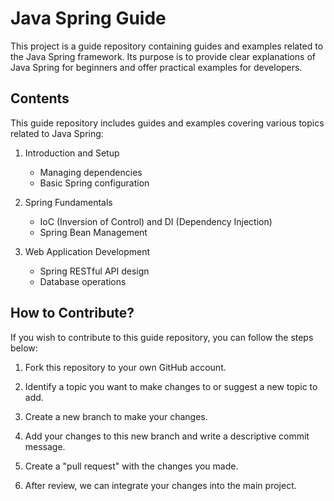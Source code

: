 # Java Spring Guide

This project is a guide repository containing guides and examples related to the Java Spring framework. Its purpose is to provide clear explanations of Java Spring for beginners and offer practical examples for developers.

## Contents

This guide repository includes guides and examples covering various topics related to Java Spring:

1. Introduction and Setup
   - Managing dependencies
   - Basic Spring configuration

2. Spring Fundamentals
   - IoC (Inversion of Control) and DI (Dependency Injection)
   - Spring Bean Management

3. Web Application Development
   - Spring RESTful API design
   - Database operations

## How to Contribute?

If you wish to contribute to this guide repository, you can follow the steps below:

1. Fork this repository to your own GitHub account.

2. Identify a topic you want to make changes to or suggest a new topic to add.

3. Create a new branch to make your changes.

4. Add your changes to this new branch and write a descriptive commit message.

5. Create a "pull request" with the changes you made.

6. After review, we can integrate your changes into the main project.
